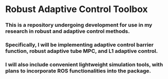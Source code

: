 # Robust Adaptive Control Toolbox
### This is a repository undergoing development for use in my research in robust and adaptive control methods.
### Specifically, I will be implementing adaptive control barrier function, robust adaptive tube MPC, and L1 adaptive control.
### I will also include convenient lightweight simulation tools, with plans to incorporate ROS functionalities into the package.
